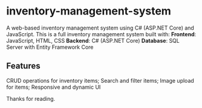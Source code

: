 # inventory-management-system
A web-based inventory management system using C# (ASP.NET Core) and JavaScript.
This is a full inventory management system built with:
**Frontend**: JavaScript, HTML, CSS
**Backend**: C# (ASP.NET Core)
**Database**: SQL Server with Entity Framework Core

## Features
CRUD operations for inventory items;
Search and filter items;
Image upload for items;
Responsive and dynamic UI


Thanks for reading.
